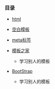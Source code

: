 ### 目录 ###
- [html](https://github.com/liuxingrichu/python_lesson_notes/blob/master/HTML/day001.md)
- [空白模板](https://github.com/liuxingrichu/python_lesson_notes/blob/master/HTML/day002.md)
- [meta标签](https://github.com/liuxingrichu/python_lesson_notes/blob/master/HTML/day003.md)




- [模板之家](http://www.cssmoban.com/)
	- 学习别人的模板
- [BootStrap](http://www.bootcss.com/)
	- 学习别人的模板